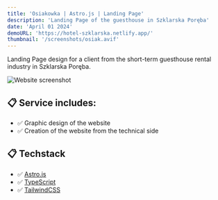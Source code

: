 ```yaml
---
title: 'Osiakowka | Astro.js | Landing Page'
description: 'Landing Page of the guesthouse in Szklarska Poręba'
date: 'April 01 2024'
demoURL: 'https://hotel-szklarska.netlify.app/'
thumbnail: '/screenshots/osiak.avif'
---
```


Landing Page design for a client from the short-term guesthouse rental industry in Szklarska Poręba.

![Website screenshot](/screenshots/osiak.avif)

## 📋 Service includes:

- ✅ Graphic design of the website
- ✅ Creation of the website from the technical side

## 📋 Techstack

- ✅ [Astro.js](https://astro.build/)
- ✅ [TypeScript](https://www.typescriptlang.org/)
- ✅ [TailwindCSS](https://tailwindcss.com/)

